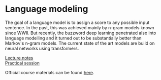 # Language modeling

The goal of a language model is to assign a score to any possible input sentence. In the past, this was achieved mainly by n-gram models known since WWII. But recently, the buzzword deep learning penetrated also into language modelling and it turned out to be substantially better than Markov's n-gram models.
The current state of the art models are build on neural networks using transformers.

[Lecture notes](https://github.com/katarinagresova/ia161/blob/main/Language_modeling/notes.md)  
[Practical session](https://github.com/katarinagresova/ia161/blob/main/Language_modeling/IA161_Language_modeling.ipynb)

Official course materials can be found [here](https://nlp.fi.muni.cz/en/AdvancedNlpCourse/LanguageModelling).
